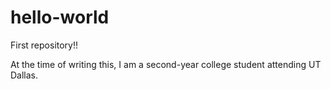 # hello-world
First repository!!

At the time of writing this, I am a second-year college student attending UT Dallas.
